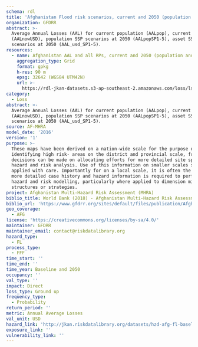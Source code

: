 ```yaml
---
schema: rdl
title: 'Afghanistan Flood risk scenarios, current and 2050 (population and asset)'
organization: GFDRR
abstract: >-
  Average Annual Losses (AAL) for current population (AALpop), current asset
  (AALnowUSD), population SSP scenarios at 2050 (AALpopSP1-5), asset SSP
  scenarios at 2050 (AAL_usd_SP1-5).
resources:
  - name: Afghanistan AAL and all RPs, current and 2050 (population and asset)
    aggregation_type: Grid
    format: gpkg
    h-res: 90 m
    epsg: 32642 (WGS84 UTM42N)
    url: >-
      https://rdl-jkan-datasets.s3-ap-southeast-2.amazonaws.com/loss/lss-afg-fl.gpkg
category:
  - Loss
abstract: >-
  Average Annual Losses (AAL) for current population (AALpop), current asset
  (AALnowUSD), population SSP scenarios at 2050 (AALpopSP1-5), asset SSP
  scenarios at 2050 (AAL_usd_SP1-5).
source: AF-MHRA
model_date: '2016'
version: '1'
purpose: >-
  These maps have been derived on a nation-wide scale for the purpose of
  identifying high risk- areas on the district and provincial scale, from which
  decisions can be made on allocating efforts for more detailed site specific
  hazard and risk analysis. Use of this information on smaller scales should be
  applied with care. Importantly for on a local scale, it is often the case that
  more detailed case history and hazard information is required to perform such
  hazard and risk modelling, particularly where applied to dimension mitigation
  structures or strategies.
project: Afghanistan Multi-Hazard Risk Assessment (MHRA)
biblio_title: World Bank (2018) - Afghanistan Multi-Hazard Risk Assessment
biblio_url: 'https://www.gfdrr.org/sites/default/files/publication/Afghanistan_MHRA.pdf'
geo_coverage:
  - AFG
license: 'https://creativecommons.org/licenses/by-sa/4.0/'
maintainer: GFDRR
maintainer_email: contact@riskdatalibrary.org
hazard_type:
  - FL
process_type:
  - FFF
time_start: ''
time_end: ''
time_year: Baseline and 2050
occupancy: ''
val_type: ''
impact: Direct
loss_type: Ground up
frequency_type:
  - Probability
return_period: ''
metric: Annual Average Losses
val_unit: USD
hazard_link: 'http://jkan.riskdatalibrary.org/datasets/hzd-afg-fl-baseline/'
exposure_link: ''
vulnerability_link: ''
---
```

